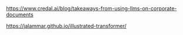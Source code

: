 https://www.credal.ai/blog/takeaways-from-using-llms-on-corporate-documents

https://jalammar.github.io/illustrated-transformer/
